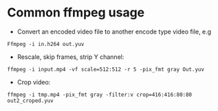 # Common ffmpeg usage

- Convert an encoded video file to another encode type video file, e.g
```
Ffmpeg -i in.h264 out.yuv
```

- Rescale, skip frames, strip Y channel:
```
ffmpeg -i input.mp4 -vf scale=512:512 -r 5 -pix_fmt gray Out.yuv
```

- Crop video:
```
ffmpeg -i tmp.mp4 -pix_fmt gray -filter:v crop=416:416:80:80 out2_croped.yuv
```
